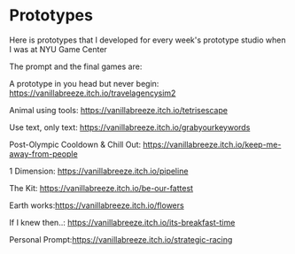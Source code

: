 # Prototypes
Here is prototypes that I developed for every week's prototype studio when I was at NYU Game Center

The prompt and the final games are:

A prototype in you head but never begin: https://vanillabreeze.itch.io/travelagencysim2

Animal using tools: https://vanillabreeze.itch.io/tetrisescape

Use text, only text: https://vanillabreeze.itch.io/grabyourkeywords

Post-Olympic Cooldown & Chill Out: https://vanillabreeze.itch.io/keep-me-away-from-people

1 Dimension:  https://vanillabreeze.itch.io/pipeline

The Kit:  https://vanillabreeze.itch.io/be-our-fattest

Earth works:https://vanillabreeze.itch.io/flowers

If I knew then..: https://vanillabreeze.itch.io/its-breakfast-time

Personal Prompt:https://vanillabreeze.itch.io/strategic-racing
